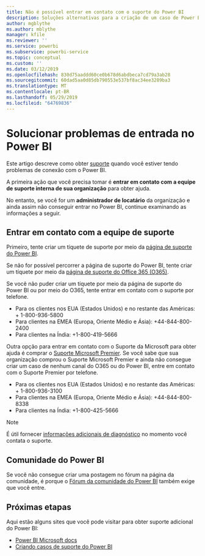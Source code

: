 ```yaml
---
title: Não é possível entrar em contato com o suporte do Power BI
description: Soluções alternativas para a criação de um caso de Power BI se um usuário não consegue entrar
author: mgblythe
ms.author: mblythe
manager: kfile
ms.reviewer: ''
ms.service: powerbi
ms.subservice: powerbi-service
ms.topic: conceptual
ms.custom: ''
ms.date: 03/12/2019
ms.openlocfilehash: 830d75aaddd60ce0b678d6abdbeca7cd79a3ab28
ms.sourcegitcommit: 60dad5aa0d85db790553e537bf8ac34ee3289ba3
ms.translationtype: MT
ms.contentlocale: pt-BR
ms.lasthandoff: 05/29/2019
ms.locfileid: "64769836"
---
```

# <a name="troubleshooting-sign-in-issues-for-power-bi"></a>Solucionar problemas de entrada no Power BI

Este artigo descreve como obter [suporte](https://powerbi.microsoft.com/support/) quando você estiver tendo problemas de conexão com o Power BI.

A primeira ação que você precisa tomar é **entrar em contato com a equipe de suporte interna de sua organização** para obter ajuda.

No entanto, se você for um **administrador de locatário** da organização e ainda assim não conseguir entrar no Power BI, continue examinando as informações a seguir.

## <a name="engage-the-support-team"></a>Entrar em contato com a equipe de suporte

Primeiro, tente criar um tíquete de suporte por meio da [página de suporte do Power BI](https://powerbi.microsoft.com/en-us/support/).

Se não for possível percorrer a página de suporte do Power BI, tente criar um tíquete por meio da [página de suporte do Office 365 (O365)](https://support.office.com/home/contact).

Se você não puder criar um tíquete por meio da página de suporte do Power BI ou por meio do O365, tente entrar em contato com o suporte por telefone.

* Para os clientes nos EUA (Estados Unidos) e no restante das Américas: + 1-800-936-5800
* Para clientes na EMEA (Europa, Oriente Médio e Ásia): +44-844-800-2400
* Para clientes na Índia: +1-800-419-5666

Outra opção para entrar em contato com o Suporte da Microsoft para obter ajuda é comprar o [Suporte Microsoft Premier](https://support.microsoft.com/premier). Se você sabe que sua organização comprou o Suporte Microsoft Premier e ainda não consegue criar um caso de nenhum canal do O365 ou do Power BI, entre em contato com o Suporte Premier por telefone.

* Para os clientes nos EUA (Estados Unidos) e no restante das Américas: + 1-800-936-3100
* Para clientes na EMEA (Europa, Oriente Médio e Ásia): +44-844-800-8338
* Para clientes na Índia: +1-800-425-5666

> [!Note]
> É útil fornecer [informações adicionais de diagnóstico](service-admin-capturing-additional-diagnostic-information-for-power-bi.md) no momento você contata o suporte.

## <a name="power-bi-community"></a>Comunidade do Power BI

Se você não consegue criar uma postagem no fórum na página da comunidade, é porque o [Fórum da comunidade do Power BI](https://community.powerbi.com/) também exige que você entre.

## <a name="next-steps"></a>Próximas etapas

Aqui estão alguns sites que você pode visitar para obter suporte adicional do Power BI:

* [Power BI Microsoft docs](https://docs.microsoft.com/power-bi/)
* [Criando casos de suporte do Power BI](https://blogs.msdn.microsoft.com/charles_sterling/2017/12/01/creating-power-bi-support-cases/)